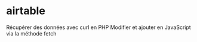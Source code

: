 # airtable
Récupérer des données avec curl en PHP
Modifier et ajouter en JavaScript via la méthode fetch
